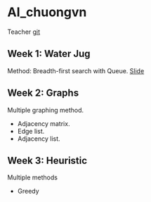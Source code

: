 # AI_chuongvn

Teacher [git](https://github.com/Pxtri2156/AI_Lectures)

## Week 1: Water Jug

Method: Breadth-first search with Queue. [Slide](https://docs.google.com/presentation/d/1OqDSN-AZ4_gWvJWqZekf7YdNXjg-9UGUbT9fNqwb360/edit#slide=id.p)

## Week 2: Graphs

Multiple graphing method.

- Adjacency matrix.
- Edge list.
- Adjacency list.

## Week 3: Heuristic

Multiple methods

- Greedy
